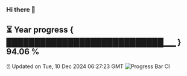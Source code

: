 ### Hi there 👋
⏳ Year progress { ████████████████████████████▁▁ } 94.06 %
---
⏰ Updated on Tue, 10 Dec 2024 06:27:23 GMT
![Progress Bar CI](https://github.com/liununu/liununu/workflows/Progress%20Bar%20CI/badge.svg)
